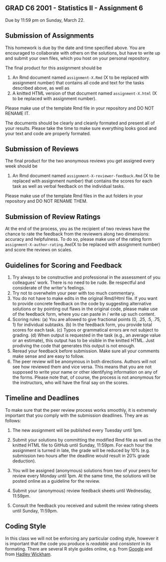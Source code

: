 GRAD C6 2001 - Statistics II - Assignment 6
-------------

Due by 11:59 pm on Sunday, March 22.


## Submission of Assignments

This homework is due by the date and time specified above. You are encouraged to collaborate with others on the solutions, but have to write up and submit your own files, which you host on your personal repository. 

The final product for this assignment should be 

1. An Rmd document named `assignment-X.Rmd` (X to be replaced with assignment number) that contains all code and text for the tasks described above, as well as 
2. A knitted HTML version of that document named `assignment-X.html` (X to be replaced with assignment number). 

Please make use of the template Rmd file in your repository and DO NOT RENAME IT. 

The documents should be clearly and cleanly formated and present all of your results. Please take the time to make sure everything looks good and your text and code are properly formated. 


## Submission of Reviews

The final product for the two anonymous reviews you get assigned every week should be

1. An Rmd document named `assignment-X-reviewer-feedback.Rmd` (X to be replaced with assignment number) that contains the scores for each task as well as verbal feedback on the individual tasks.

Please make use of the template Rmd files in the aut folders in your repository and DO NOT RENAME THEM. 


## Submission of Review Ratings

At the end of the process, you as the recipient of two reviews have the chance to rate the feedback from the reviewers along two dimensions: accuracy and helpfulness. To do so, please make use of the rating form `assignment-X-author-rating.Rmd`(X to be replaced with assignment number) and score the reviews on scales.


## Guidelines for Scoring and Feedback

1. Try always to be constructive and professional in the assessment of you colleagues' work. There is no need to be rude. Be respectful and considerate of the writer's feelings.
2. Try not to overwhelm your peer with too much commentary.  
3. You do not have to make edits in the original Rmd/Html file. If you want to provide concrete feedback on the code by suggesting alternative solutions or by pointing out flaws in the original code, please make use of the feedback form, where you can paste in / write up such content.
4. Scoring rules: (a) You are allowed to give fractional points (0, .25, .5, .75, 1) for individual subtasks. (b) In the feedback form, you provide total scores for each task. (c) Typos or grammatical errors are not subject to grading. (d) When output is requested in the task (e.g., an average value or an estimate), this output has to be visible in the knitted HTML. Just prodiving the code that generates this output is not enough.
5. Reread your feedback before submission. Make sure all your comments make sense and are easy to follow.
6. The peer review will be anonymous in both directions. Authors will not see how reviewed them and vice versa. This means that you are not supposed to write your name or other identifying information on any of the forms. Please note that, of course, the process is not anonymous for the instructors, who will have the final say on the scores.


## Timeline and Deadlines

To make sure that the peer review process works smoothly, it is extremely important that you comply with the submission deadlines. They are as follows:

1. The new assignment will be published every Tuesday until 1pm.

2. Submit your solutions by committing the modified Rmd file as well as the knitted HTML file to GitHub until Sunday, 11:59pm. For each hour the assignment is turned in late, the grade will be reduced by 10% (e.g. submission two hours after the deadline would result in 20% grade deduction).

3. You will be assigned (anonymous) solutions from two of your peers for review every Monday until 1pm. At the same time, the solutions will be posted online as a guideline for the review. 

4. Submit your (anonymous) review feedback sheets until Wednesday, 11:59pm. 

5. Consult the feedback you received and submit the review rating sheets until Sunday, 11:59pm.


## Coding Style

In this class we will not be enforcing any particular coding style, however it is important that the code you produce is *readable* and *consistent* in its formating. There are several R style guides online, e.g. from [Google](https://google.github.io/styleguide/Rguide.xml) and from [Hadley Wickham](http://r-pkgs.had.co.nz/style.html).

<br/>
